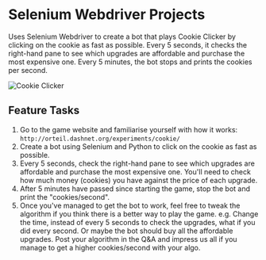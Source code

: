 # Selenium Webdriver Projects
Uses Selenium Webdriver to create a bot that plays Cookie Clicker by clicking on the cookie as fast as possible. Every 5 seconds, it checks the right-hand pane to see which upgrades are affordable and purchase the most expensive one. Every 5 minutes, the bot stops and prints the cookies per second.

![Cookie Clicker](cookies.gif)

## Feature Tasks
1. Go to the game website and familiarise yourself with how it works: `http://orteil.dashnet.org/experiments/cookie/` 
1. Create a bot using Selenium and Python to click on the cookie as fast as possible.
1. Every 5 seconds, check the right-hand pane to see which upgrades are affordable and purchase the most expensive one. You'll need to check how much money (cookies) you have against the price of each upgrade.
1. After 5 minutes have passed since starting the game, stop the bot and print the "cookies/second".
1. Once you've managed to get the bot to work, feel free to tweak the algorithm if you think there is a better way to play the game. e.g. Change the time, instead of every 5 seconds to check the upgrades, what if you did every second. Or maybe the bot should buy all the affordable upgrades. Post your algorithm in the Q&A and impress us all if you manage to get a higher cookies/second with your algo.